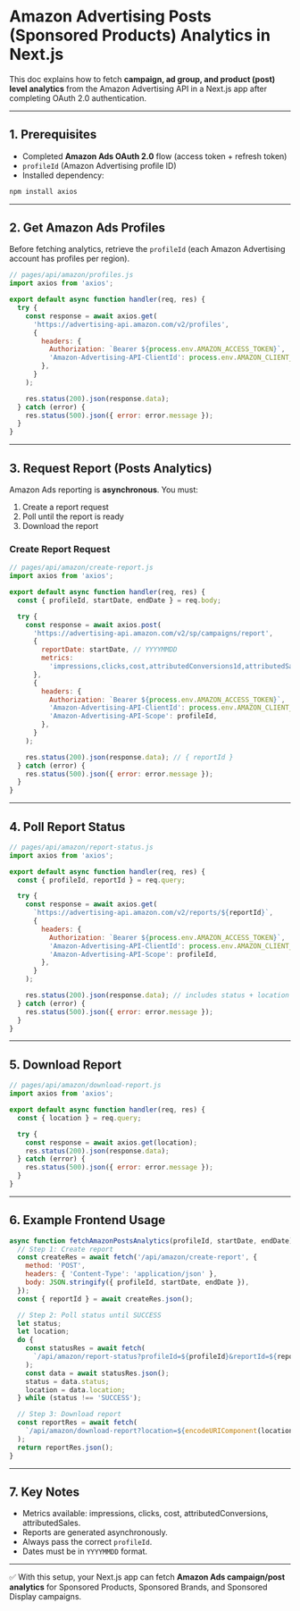 # Amazon Advertising Posts (Sponsored Products) Analytics in Next.js

This doc explains how to fetch **campaign, ad group, and product (post) level analytics** from the Amazon Advertising API in a Next.js app after completing OAuth 2.0 authentication.

---

## 1. Prerequisites

- Completed **Amazon Ads OAuth 2.0** flow (access token + refresh token)
- `profileId` (Amazon Advertising profile ID)
- Installed dependency:

```bash
npm install axios
```

---

## 2. Get Amazon Ads Profiles

Before fetching analytics, retrieve the `profileId` (each Amazon Advertising account has profiles per region).

```javascript
// pages/api/amazon/profiles.js
import axios from 'axios';

export default async function handler(req, res) {
  try {
    const response = await axios.get(
      'https://advertising-api.amazon.com/v2/profiles',
      {
        headers: {
          Authorization: `Bearer ${process.env.AMAZON_ACCESS_TOKEN}`,
          'Amazon-Advertising-API-ClientId': process.env.AMAZON_CLIENT_ID,
        },
      }
    );

    res.status(200).json(response.data);
  } catch (error) {
    res.status(500).json({ error: error.message });
  }
}
```

---

## 3. Request Report (Posts Analytics)

Amazon Ads reporting is **asynchronous**. You must:

1. Create a report request
2. Poll until the report is ready
3. Download the report

### Create Report Request

```javascript
// pages/api/amazon/create-report.js
import axios from 'axios';

export default async function handler(req, res) {
  const { profileId, startDate, endDate } = req.body;

  try {
    const response = await axios.post(
      'https://advertising-api.amazon.com/v2/sp/campaigns/report',
      {
        reportDate: startDate, // YYYYMMDD
        metrics:
          'impressions,clicks,cost,attributedConversions1d,attributedSales1d',
      },
      {
        headers: {
          Authorization: `Bearer ${process.env.AMAZON_ACCESS_TOKEN}`,
          'Amazon-Advertising-API-ClientId': process.env.AMAZON_CLIENT_ID,
          'Amazon-Advertising-API-Scope': profileId,
        },
      }
    );

    res.status(200).json(response.data); // { reportId }
  } catch (error) {
    res.status(500).json({ error: error.message });
  }
}
```

---

## 4. Poll Report Status

```javascript
// pages/api/amazon/report-status.js
import axios from 'axios';

export default async function handler(req, res) {
  const { profileId, reportId } = req.query;

  try {
    const response = await axios.get(
      `https://advertising-api.amazon.com/v2/reports/${reportId}`,
      {
        headers: {
          Authorization: `Bearer ${process.env.AMAZON_ACCESS_TOKEN}`,
          'Amazon-Advertising-API-ClientId': process.env.AMAZON_CLIENT_ID,
          'Amazon-Advertising-API-Scope': profileId,
        },
      }
    );

    res.status(200).json(response.data); // includes status + location (download URL)
  } catch (error) {
    res.status(500).json({ error: error.message });
  }
}
```

---

## 5. Download Report

```javascript
// pages/api/amazon/download-report.js
import axios from 'axios';

export default async function handler(req, res) {
  const { location } = req.query;

  try {
    const response = await axios.get(location);
    res.status(200).json(response.data);
  } catch (error) {
    res.status(500).json({ error: error.message });
  }
}
```

---

## 6. Example Frontend Usage

```javascript
async function fetchAmazonPostsAnalytics(profileId, startDate, endDate) {
  // Step 1: Create report
  const createRes = await fetch('/api/amazon/create-report', {
    method: 'POST',
    headers: { 'Content-Type': 'application/json' },
    body: JSON.stringify({ profileId, startDate, endDate }),
  });
  const { reportId } = await createRes.json();

  // Step 2: Poll status until SUCCESS
  let status;
  let location;
  do {
    const statusRes = await fetch(
      `/api/amazon/report-status?profileId=${profileId}&reportId=${reportId}`
    );
    const data = await statusRes.json();
    status = data.status;
    location = data.location;
  } while (status !== 'SUCCESS');

  // Step 3: Download report
  const reportRes = await fetch(
    `/api/amazon/download-report?location=${encodeURIComponent(location)}`
  );
  return reportRes.json();
}
```

---

## 7. Key Notes

- Metrics available: impressions, clicks, cost, attributedConversions, attributedSales.
- Reports are generated asynchronously.
- Always pass the correct `profileId`.
- Dates must be in `YYYYMMDD` format.

---

✅ With this setup, your Next.js app can fetch **Amazon Ads campaign/post analytics** for Sponsored Products, Sponsored Brands, and Sponsored Display campaigns.
